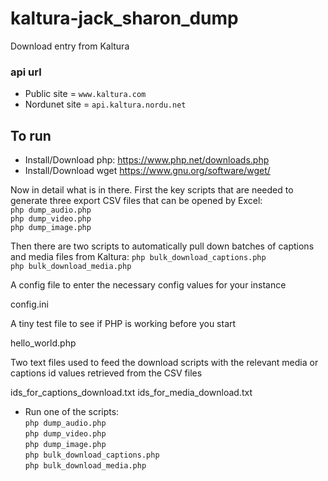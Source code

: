 # kaltura-jack_sharon_dump
Download entry from Kaltura

### api url
* Public site = `www.kaltura.com`
* Nordunet site = `api.kaltura.nordu.net`

## To run
* Install/Download php:
https://www.php.net/downloads.php
* Install/Download wget
https://www.gnu.org/software/wget/

Now in detail what is in there. First the key scripts that are needed to generate three export CSV files that can be opened by Excel:\
`php dump_audio.php`\
`php dump_video.php`\
`php dump_image.php`
 
Then there are two scripts to automatically pull down batches of captions and media files from Kaltura:
`php bulk_download_captions.php`\
`php bulk_download_media.php`
 
A config file to enter the necessary config values for your instance
 
config.ini
 
A tiny test file to see if PHP is working before you start
 
hello_world.php
 
Two text files used to feed the download scripts with the relevant media or captions id values retrieved from the CSV files
 
ids_for_captions_download.txt
ids_for_media_download.txt


* Run one of the scripts:\
`php dump_audio.php`\
`php dump_video.php`\
`php dump_image.php`\
`php bulk_download_captions.php`\
`php bulk_download_media.php`
